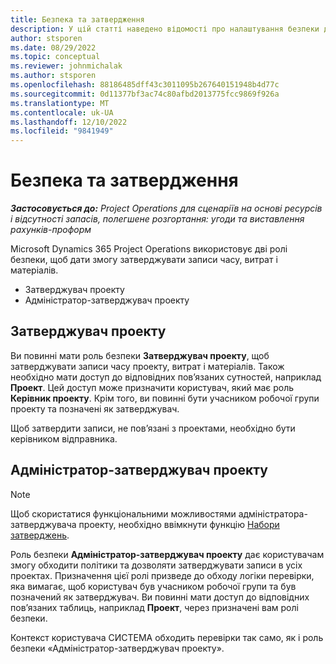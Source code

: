 ```yaml
---
title: Безпека та затвердження
description: У цій статті наведено відомості про налаштування безпеки для роботи із затвердженнями в Microsoft Dynamics 365 Project Operations.
author: stsporen
ms.date: 08/29/2022
ms.topic: conceptual
ms.reviewer: johnmichalak
ms.author: stsporen
ms.openlocfilehash: 88186485dff43c3011095b267640151948b4d77c
ms.sourcegitcommit: 0d11377bf3ac74c80afbd2013775fcc9869f926a
ms.translationtype: MT
ms.contentlocale: uk-UA
ms.lasthandoff: 12/10/2022
ms.locfileid: "9841949"
---
```

# <a name="security-and-approvals"></a>Безпека та затвердження

_**Застосовується до:** Project Operations для сценаріїв на основі ресурсів і відсутності запасів, полегшене розгортання: угоди та виставлення рахунків-проформ_

Microsoft Dynamics 365 Project Operations використовує дві ролі безпеки, щоб дати змогу затверджувати записи часу, витрат і матеріалів.

- Затверджувач проекту
- Адміністратор-затверджувач проекту

## <a name="project-approver"></a>Затверджувач проекту

Ви повинні мати роль безпеки **Затверджувач проекту**, щоб затверджувати записи часу проекту, витрат і матеріалів. Також необхідно мати доступ до відповідних пов’язаних сутностей, наприклад **Проект**. Цей доступ може призначити користувач, який має роль **Керівник проекту**. Крім того, ви повинні бути учасником робочої групи проекту та позначені як затверджувач.

Щоб затвердити записи, не пов’язані з проектами, необхідно бути керівником відправника.

## <a name="project-approver-admin"></a>Адміністратор-затверджувач проекту

> [!NOTE]
> Щоб скористатися функціональними можливостями адміністратора-затверджувача проекту, необхідно ввімкнути функцію [Набори затверджень](approval-sets.md).

Роль безпеки **Адміністратор-затверджувач проекту** дає користувачам змогу обходити політики та дозволяти затверджувати записи в усіх проектах. Призначення цієї ролі призведе до обходу логіки перевірки, яка вимагає, щоб користувач був учасником робочої групи та був позначений як затверджувач. Ви повинні мати доступ до відповідних пов’язаних таблиць, наприклад **Проект**, через призначені вам ролі безпеки.

Контекст користувача СИСТЕМА обходить перевірки так само, як і роль безпеки «Адміністратор-затверджувач проекту».
